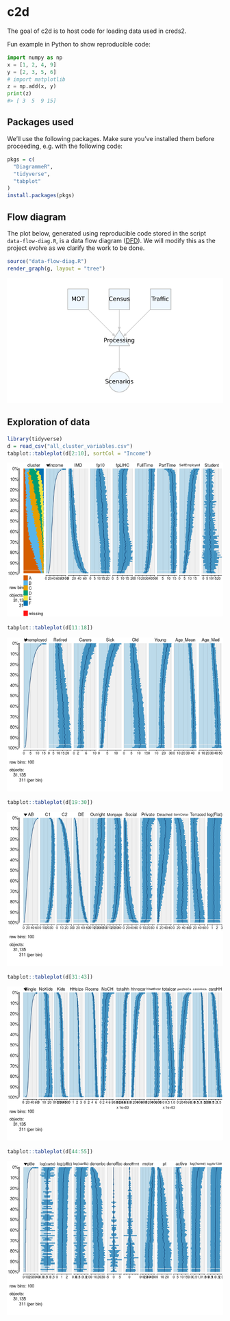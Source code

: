 
<!-- README.md is generated from README.Rmd. Please edit that file -->

# c2d

The goal of c2d is to host code for loading data used in creds2.

Fun example in Python to show reproducible code:

``` python
import numpy as np
x = [1, 2, 4, 9]
y = [2, 3, 5, 6]
# import matplotlib
z = np.add(x, y)
print(z)
#> [ 3  5  9 15]
```

## Packages used

We’ll use the following packages. Make sure you’ve installed them before
proceeding, e.g. with the following code:

``` r
pkgs = c(
  "DiagrammeR",
  "tidyverse",
  "tabplot"
)
install.packages(pkgs)
```

## Flow diagram

The plot below, generated using reproducible code stored in the script
`data-flow-diag.R`, is a data flow diagram
([DFD](https://en.wikipedia.org/wiki/Data_flow_diagram)). We will modify
this as the project evolve as we clarify the work to be done.

``` r
source("data-flow-diag.R")
render_graph(g, layout = "tree")
```

![](README_files/figure-gfm/unnamed-chunk-3-1.png)<!-- -->

## Exploration of data

``` r
library(tidyverse)
d = read_csv("all_cluster_variables.csv")
tabplot::tableplot(d[2:10], sortCol = "Income")
```

![](README_files/figure-gfm/unnamed-chunk-4-1.png)<!-- -->

``` r
tabplot::tableplot(d[11:18])
```

![](README_files/figure-gfm/unnamed-chunk-4-2.png)<!-- -->

``` r
tabplot::tableplot(d[19:30])
```

![](README_files/figure-gfm/unnamed-chunk-4-3.png)<!-- -->

``` r
tabplot::tableplot(d[31:43])
```

![](README_files/figure-gfm/unnamed-chunk-4-4.png)<!-- -->

``` r
tabplot::tableplot(d[44:55])
```

![](README_files/figure-gfm/unnamed-chunk-4-5.png)<!-- -->
